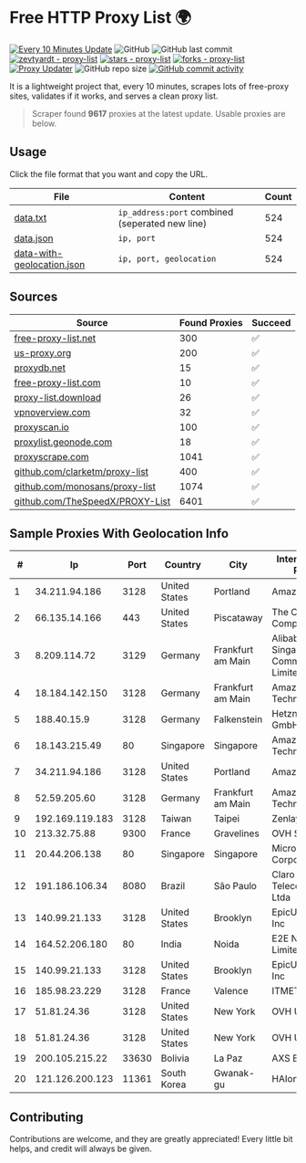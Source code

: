 
# Free HTTP Proxy List 🌍

[![Every 10 Minutes Update](https://github.com/mertguvencli/http-proxy-list/actions/workflows/main.yml/badge.svg?branch=main)](https://github.com/mertguvencli/http-proxy-list/actions/workflows/main.yml)
![GitHub](https://img.shields.io/github/license/mertguvencli/http-proxy-list)
![GitHub last commit](https://img.shields.io/github/last-commit/mertguvencli/http-proxy-list)
[![zevtyardt - proxy-list](https://img.shields.io/static/v1?label=zevtyardt&message=proxy-list&color=blue&logo=github)](https://github.com/zevtyardt/proxy-list "Go to GitHub repo")
[![stars - proxy-list](https://img.shields.io/github/stars/zevtyardt/proxy-list?style=social)](https://github.com/zevtyardt/proxy-list)
[![forks - proxy-list](https://img.shields.io/github/forks/zevtyardt/proxy-list?style=social)](https://github.com/zevtyardt/proxy-list)
[![Proxy Updater](https://github.com/zevtyardt/proxy-list/workflows/Proxy%20Updater/badge.svg)](https://github.com/zevtyardt/proxy-list/actions?query=workflow:"Proxy+Updater")
![GitHub repo size](https://img.shields.io/github/repo-size/zevtyardt/proxy-list)
[![GitHub commit activity](https://img.shields.io/github/commit-activity/m/zevtyardt/proxy-list?logo=commits)](https://github.com/zevtyardt/proxy-list/commits/main)

It is a lightweight project that, every 10 minutes, scrapes lots of free-proxy sites, validates if it works, and serves a clean proxy list.

> Scraper found **9617** proxies at the latest update. Usable proxies are below.

## Usage

Click the file format that you want and copy the URL.

|File|Content|Count|
|----|-------|-----|
|[data.txt](https://raw.githubusercontent.com/mertguvencli/http-proxy-list/main/proxy-list/data.txt)|`ip_address:port` combined (seperated new line)|524|
|[data.json](https://raw.githubusercontent.com/mertguvencli/http-proxy-list/main/proxy-list/data.json)|`ip, port`|524|
|[data-with-geolocation.json](https://raw.githubusercontent.com/mertguvencli/http-proxy-list/main/proxy-list/data-with-geolocation.json)|`ip, port, geolocation`|524|

## Sources

|Source|Found Proxies|Succeed|
|------|-------------|-------|
|[free-proxy-list.net](https://free-proxy-list.net)|300|✅|
|[us-proxy.org](https://www.us-proxy.org)|200|✅|
|[proxydb.net](http://proxydb.net)|15|✅|
|[free-proxy-list.com](https://free-proxy-list.com/?page=&port=&type%5B%5D=http&type%5B%5D=https&up_time=0&search=Search)|10|✅|
|[proxy-list.download](https://www.proxy-list.download/HTTP)|26|✅|
|[vpnoverview.com](https://vpnoverview.com/privacy/anonymous-browsing/free-proxy-servers)|32|✅|
|[proxyscan.io](https://www.proxyscan.io)|100|✅|
|[proxylist.geonode.com](https://proxylist.geonode.com/api/proxy-list?limit=300&page=1&sort_by=lastChecked&sort_type=desc&protocols=http,https)|18|✅|
|[proxyscrape.com](https://api.proxyscrape.com/v2/?request=displayproxies&protocol=http&timeout=10000&country=all&ssl=all&anonymity=all)|1041|✅|
|[github.com/clarketm/proxy-list](https://raw.githubusercontent.com/clarketm/proxy-list/master/proxy-list-raw.txt)|400|✅|
|[github.com/monosans/proxy-list](https://raw.githubusercontent.com/monosans/proxy-list/main/proxies/http.txt)|1074|✅|
|[github.com/TheSpeedX/PROXY-List](https://raw.githubusercontent.com/TheSpeedX/PROXY-List/master/http.txt)|6401|✅|


## Sample Proxies With Geolocation Info

|#|Ip|Port|Country|City|Internet Service Provider|
|-|--|----|-------|----|-------------------------|
|1|34.211.94.186|3128|United States|Portland|Amazon.com, Inc.|
|2|66.135.14.166|443|United States|Piscataway|The Constant Company, LLC|
|3|8.209.114.72|3129|Germany|Frankfurt am Main|Alibaba.com Singapore E-Commerce Private Limited|
|4|18.184.142.150|3128|Germany|Frankfurt am Main|Amazon Technologies Inc.|
|5|188.40.15.9|3128|Germany|Falkenstein|Hetzner Online GmbH|
|6|18.143.215.49|80|Singapore|Singapore|Amazon Technologies Inc.|
|7|34.211.94.186|3128|United States|Portland|Amazon.com, Inc.|
|8|52.59.205.60|3128|Germany|Frankfurt am Main|Amazon Technologies Inc.|
|9|192.169.119.183|3128|Taiwan|Taipei|Zenlayer Inc|
|10|213.32.75.88|9300|France|Gravelines|OVH SAS|
|11|20.44.206.138|80|Singapore|Singapore|Microsoft Corporation|
|12|191.186.106.34|8080|Brazil|São Paulo|Claro NXT Telecomunicacoes Ltda|
|13|140.99.21.133|3128|United States|Brooklyn|EpicUp Holdings Inc|
|14|164.52.206.180|80|India|Noida|E2E Networks Limited|
|15|140.99.21.133|3128|United States|Brooklyn|EpicUp Holdings Inc|
|16|185.98.23.229|3128|France|Valence|ITMETRIX|
|17|51.81.24.36|3128|United States|New York|OVH US LLC|
|18|51.81.24.36|3128|United States|New York|OVH US LLC|
|19|200.105.215.22|33630|Bolivia|La Paz|AXS Bolivia S. A.|
|20|121.126.200.123|11361|South Korea|Gwanak-gu|HAIonNet|



## Contributing

Contributions are welcome, and they are greatly appreciated! Every
little bit helps, and credit will always be given.

